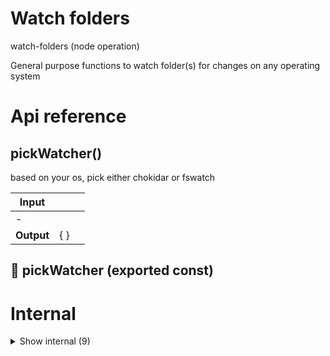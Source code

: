 # Watch folders

watch-folders (node operation)

General purpose functions to watch folder(s) for changes on any operating system




# Api reference

## pickWatcher()

based on your os, pick either chokidar or fswatch


| Input      |    |    |
| ---------- | -- | -- |
| - | | |
| **Output** | {  }   |    |



## 📄 pickWatcher (exported const)

# Internal

<details><summary>Show internal (9)</summary>
  
  # initiateWatch()




| Input      |    |    |
| ---------- | -- | -- |
| - | | |
| **Output** |    |    |



## makeSubscription()

| Input      |    |    |
| ---------- | -- | -- |
| - | | |
| **Output** | `String`   |    |



## watchFoldersChokidar()

watches folder paths and executes a callback when something changes in one of them

uses fs.watch


| Input      |    |    |
| ---------- | -- | -- |
| - | | |
| **Output** |    |    |



## watchFoldersFs()

watches folder paths and executes a callback when something changes in one of them

uses fs.watch


| Input      |    |    |
| ---------- | -- | -- |
| - | | |
| **Output** |    |    |



## watchFolders()

watches folder paths and executes a callback when something changes in one of them

TODO: check fs/promises.watch, that seems like a simple alternative of this! Could it be? Could it remove the need for watchman?


| Input      |    |    |
| ---------- | -- | -- |
| - | | |
| **Output** |    |    |



## 📄 initiateWatch (exported const)

## 📄 watchFoldersChokidar (exported const)

watches folder paths and executes a callback when something changes in one of them

uses fs.watch


## 📄 watchFoldersFs (exported const)

watches folder paths and executes a callback when something changes in one of them

uses fs.watch


## 📄 watchFolders (exported const)

watches folder paths and executes a callback when something changes in one of them

TODO: check fs/promises.watch, that seems like a simple alternative of this! Could it be? Could it remove the need for watchman?
  </details>

